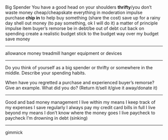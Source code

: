 Big Spender
You have a good head on your shoulders
**thrifty**/you don’t waste money
cheap/cheapskate
everything in moderation
impulse purchase
**chip in** to help buy something (share the cost)
save up for a rainy day
shell out money (to pay something, ok I will do it)
a matter of principle
impulse item
buyer’s remorse
be in debt/be out of debt
cut back on spending
create  a realistic budget
stick to the budget
way over my budget
save money

----

allowance money
treadmill
hanger
equipment or devices

----------
Do you think of yourself as a big spender or thrifty or somewhere in the middle. Describe your spending habits.


When have you regretted a purchase and experienced buyer’s remorse? Give an example. What did you do? (Return it/sell it/give it away/donate it)

----
Good and bad money management
I live within my means
I keep track of my expenses
I save regularly
I always pay my credit card bills in full
I live beyond my means
I don’t know where the money goes
I live paycheck to paycheck
I’m drowning in debt (sinking)

---

gimmick